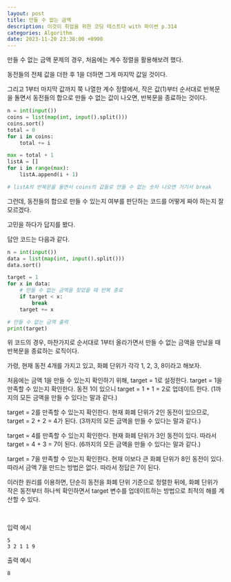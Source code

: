 ```yaml
---
layout: post
title: 만들 수 없는 금액
description: 이것이 취업을 위한 코딩 테스트다 with 파이썬 p.314
categories: Algorithm
date: 2023-11-20 23:38:00 +0900
---
```

만들 수 없는 금액 문제의 경우, 처음에는 계수 정렬을 활용해보려 했다.

동전들의 전체 값을 더한 후 1을 더하면 그게 마지막 값일 것이다.

그리고 1부터 마지막 값까지 쭉 나열한 계수 정렬에서, 작은 값(1)부터 순서대로 반복문을 돌면서 동전들의 합으로 만들 수 없는 값이 나오면, 반복문을 종료하는 것이다.

```python
n = int(input())
coins = list(map(int, input().split()))
coins.sort()
total = 0
for i in coins:
    total += i

max = total + 1
listA = []
for i in range(max):
    listA.append(i + 1)

# listA의 반복문을 돌면서 coins의 값들로 만들 수 없는 숫자 나오면 거기서 break
```

그런데, 동전들의 합으로 만들 수 있는지 여부를 판단하는 코드를 어떻게 짜야 하는지 잘 모르겠다.

고민을 하다가 답지를 봤다.

답안 코드는 다음과 같다.

```python
n = int(input())
data = list(map(int, input().split()))
data.sort()

target = 1
for x in data:
    # 만들 수 없는 금액을 찾았을 때 반복 종료
    if target < x:
        break
    target += x

# 만들 수 없는 금액 출력
print(target)
```

위 코드의 경우, 마찬가지로 순서대로 1부터 올라가면서 만들 수 없는 금액을 만났을 때 반복문을 종료하는 로직이다.

가령, 현재 동전 4개를 가지고 있고, 화폐 단위가 각각 1, 2, 3, 8이라고 해보자.

처음에는 금액 1을 만들 수 있는지 확인하기 위해, target = 1로 설정한다. target = 1을 만족할 수 있는지 확인한다. 동전 1이 있으니 target = 1 + 1 = 2로 업데이트 한다. (1까지의 모든 금액을 만들 수 있다는 말과 같다.)

target = 2를 만족할 수 있는지 확인한다. 현재 화폐 단위가 2인 동전이 있으므로, target = 2 + 2 = 4가 된다. (3까지의 모든 금액을 만들 수 있다는 말과 같다.)

target = 4를 만족할 수 있는지 확인한다. 현재 화폐 단위가 3인 동전이 있다. 따라서 target = 4 + 3 = 7이 된다. (6까지의 모든 금액을 만들 수 있다는 말과 같다.)

target = 7을 만족할 수 있는지 확인한다. 현재 이보다 큰 화폐 단위가 8인 동전이 있다. 따라서 금액 7을 만드는 방법은 없다. 따라서 정답은 7이 된다.

이러한 원리를 이용하면, 단순히 동전을 화폐 단위 기준으로 정렬한 뒤에, 화폐 단위가 작은 동전부터 하나씩 확인하면서 target 변수를 업데이트하는 방법으로 최적의 해를 계산할 수 있다.

<br>

입력 에시

```
5
3 2 1 1 9
```

출력 예시

```
8
```